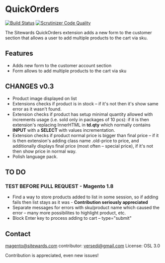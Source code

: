 QuickOrders
=============

[![Build Status](https://travis-ci.org/sitewards/QuickOrders.png?branch=master)](https://travis-ci.org/sitewards/QuickOrders)
[![Scrutinizer Code Quality](https://scrutinizer-ci.com/g/sitewards/QuickOrders/badges/quality-score.png?b=master)](https://scrutinizer-ci.com/g/sitewards/QuickOrders/?branch=master)

The Sitewards QuickOrders extension adds a new form to the customer section that allows a user to add multiple products to the cart via sku.

Features
------------------
* Adds new form to the customer account section
* Form allows to add multiple products to the cart via sku

CHANGES v0.3
-----
* Product image displayed on list
* Extensions checks if product is in stock – if it's not then it's show same error as it wasn't found. 
* Extension checks if product has setup minimal quantity allowed with increments usage (i.e. sold only in packages of 10 pcs): if it is then extension's replacing InnerHTML in <strong>td.qty</strong> which normally contains <strong>INPUT</strong> with a <strong>SELECT</strong> with values incrementation. 
* Extension checks if product normal price is bigger than final price – if it is then extension's adding class name .old-price to price, and additionally displays final price (most often – special price), if it's not then show price in normal way. 
* Polish language pack.

TO DO 
----
### TEST BEFORE PULL REQUEST - Magento 1.8
* Find a way to store products added to list in some session, so if adding fails then list stays as it was - <strong>Contribution seriously appreciated</strong>
* Separate messages for errors with sku/product name which caused the error – many more possibilites to highlight product, etc.
* Block Enter key to process adding to cart – type="submit"



Contact
------------------
magento@sitewards.com
contributor: versedi@gmail.com
License: OSL 3.0

Contribution is appreciated, even new issues!